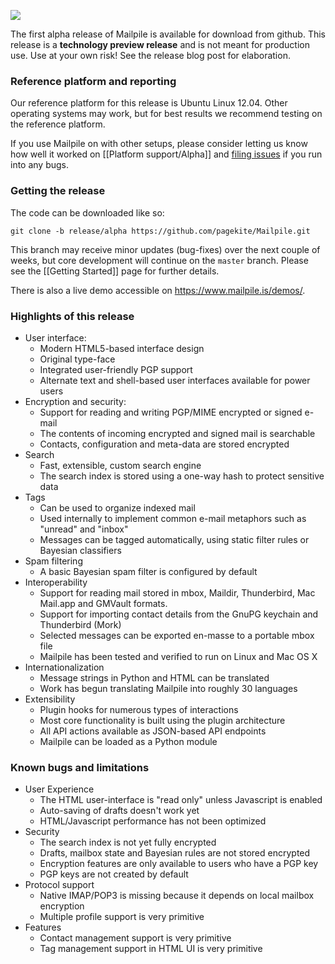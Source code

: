 ![](https://raw.github.com/pagekite/Mailpile/master/static/default/img/logo.png)

The first alpha release of Mailpile is available for download from github. This release is a **technology preview release** and is not meant for production use. Use at your own risk! See the release blog post for elaboration.

### Reference platform and reporting
Our reference platform for this release is Ubuntu Linux 12.04.  Other operating systems may work, but for best results we recommend testing on the reference platform. 

If you use Mailpile on with other setups, please consider letting us know how well it worked on [[Platform support/Alpha]] and [filing issues](https://github.com/pagekite/Mailpile/issues) if you run into any bugs.

### Getting the release

The code can be downloaded like so:

    git clone -b release/alpha https://github.com/pagekite/Mailpile.git

This branch may receive minor updates (bug-fixes) over the next couple of weeks, but core development will continue on the `master` branch. Please see the [[Getting Started]] page for further details.

There is also a live demo accessible on <https://www.mailpile.is/demos/>. 

### Highlights of this release

* User interface:
   * Modern HTML5-based interface design
   * Original type-face
   * Integrated user-friendly PGP support
   * Alternate text and shell-based user interfaces available for power users
* Encryption and security:
   * Support for reading and writing PGP/MIME encrypted or signed e-mail
   * The contents of incoming encrypted and signed mail is searchable
   * Contacts, configuration and meta-data are stored encrypted
* Search
   * Fast, extensible, custom search engine
   * The search index is stored using a one-way hash to protect sensitive data
* Tags
   * Can be used to organize indexed mail
   * Used internally to implement common e-mail metaphors such as "unread" and "inbox"
   * Messages can be tagged automatically, using static filter rules or Bayesian classifiers
* Spam filtering
   * A basic Bayesian spam filter is configured by default
* Interoperability
   * Support for reading mail stored in mbox, Maildir, Thunderbird, Mac Mail.app and GMVault formats.
   * Support for importing contact details from the GnuPG keychain and Thunderbird (Mork)
   * Selected messages can be exported en-masse to a portable mbox file
   * Mailpile has been tested and verified to run on Linux and Mac OS X
* Internationalization
   * Message strings in Python and HTML can be translated
   * Work has begun translating Mailpile into roughly 30 languages
* Extensibility
   * Plugin hooks for numerous types of interactions
   * Most core functionality is built using the plugin architecture
   * All API actions available as JSON-based API endpoints
   * Mailpile can be loaded as a Python module

### Known bugs and limitations

* User Experience
  * The HTML user-interface is "read only" unless Javascript is enabled
  * Auto-saving of drafts doesn't work yet
  * HTML/Javascript performance has not been optimized
* Security
  * The search index is not yet fully encrypted
  * Drafts, mailbox state and Bayesian rules are not stored encrypted
  * Encryption features are only available to users who have a PGP key
  * PGP keys are not created by default
* Protocol support
  * Native IMAP/POP3 is missing because it depends on local mailbox encryption
  * Multiple profile support is very primitive
* Features
  * Contact management support is very primitive
  * Tag management support in HTML UI is very primitive
